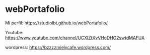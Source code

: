 # webPortafolio
Mi perfil: https://studiolbt.github.io/webPortafolio/

Youtube: https://www.youtube.com/channel/UCXIZtXvVHoDHG2swtdMAFUA

wordpress: https://bzzzzmielycafe.wordpress.com/
